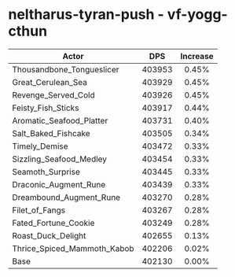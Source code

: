 # neltharus-tyran-push - vf-yogg-cthun
| Actor | DPS | Increase |
|---|:---:|:---:|
|Thousandbone_Tongueslicer|403953|0.45%|
|Great_Cerulean_Sea|403929|0.45%|
|Revenge_Served_Cold|403926|0.45%|
|Feisty_Fish_Sticks|403917|0.44%|
|Aromatic_Seafood_Platter|403731|0.40%|
|Salt_Baked_Fishcake|403505|0.34%|
|Timely_Demise|403472|0.33%|
|Sizzling_Seafood_Medley|403454|0.33%|
|Seamoth_Surprise|403445|0.33%|
|Draconic_Augment_Rune|403439|0.33%|
|Dreambound_Augment_Rune|403270|0.28%|
|Filet_of_Fangs|403267|0.28%|
|Fated_Fortune_Cookie|403249|0.28%|
|Roast_Duck_Delight|402655|0.13%|
|Thrice_Spiced_Mammoth_Kabob|402206|0.02%|
|Base|402130|0.00%|
